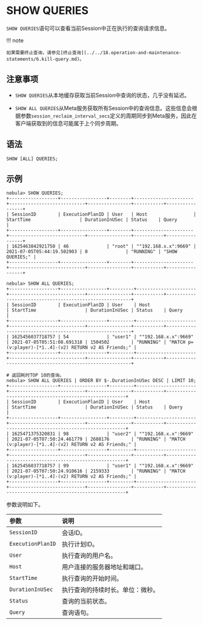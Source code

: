 # SHOW QUERIES

`SHOW QUERIES`语句可以查看当前Session中正在执行的查询请求信息。

!!! note

    如果需要终止查询，请参见[终止查询](../../18.operation-and-maintenance-statements/6.kill-query.md)。

## 注意事项

- `SHOW QUERIES`从本地缓存获取当前Session中查询的状态，几乎没有延迟。

- `SHOW ALL QUERIES`从Meta服务获取所有Session中的查询信息。这些信息会根据参数`session_reclaim_interval_secs`定义的周期同步到Meta服务，因此在客户端获取到的信息可能属于上个同步周期。

## 语法

```ngql
SHOW [ALL] QUERIES;
```

## 示例

```ngql
nebula> SHOW QUERIES;
+------------------+-----------------+--------+----------------------+----------------------------+----------------+-----------+-----------------+
| SessionID        | ExecutionPlanID | User   | Host                 | StartTime                  | DurationInUSec | Status    | Query           |
+------------------+-----------------+--------+----------------------+----------------------------+----------------+-----------+-----------------+
| 1625463842921750 | 46              | "root" | ""192.168.x.x":9669" | 2021-07-05T05:44:19.502903 | 0              | "RUNNING" | "SHOW QUERIES;" |
+------------------+-----------------+--------+----------------------+----------------------------+----------------+-----------+-----------------+

nebula> SHOW ALL QUERIES;
+------------------+-----------------+---------+----------------------+----------------------------+----------------+-----------+---------------------------------------------------------+
| SessionID        | ExecutionPlanID | User    | Host                 | StartTime                  | DurationInUSec | Status    | Query                                                   |
+------------------+-----------------+---------+----------------------+----------------------------+----------------+-----------+---------------------------------------------------------+
| 1625456037718757 | 54              | "user1" | ""192.168.x.x":9669" | 2021-07-05T05:51:08.691318 | 1504502        | "RUNNING" | "MATCH p=(v:player)-[*1..4]-(v2) RETURN v2 AS Friends;" |
+------------------+-----------------+---------+----------------------+----------------------------+----------------+-----------+---------------------------------------------------------+

# 返回耗时TOP 10的查询。
nebula> SHOW ALL QUERIES | ORDER BY $-.DurationInUSec DESC | LIMIT 10; 
+------------------+-----------------+---------+----------------------+----------------------------+----------------+-----------+-------------------------------------------------------+
| SessionID        | ExecutionPlanID | User    | Host                 | StartTime                  | DurationInUSec | Status    | Query                                                 |
+------------------+-----------------+---------+----------------------+----------------------------+----------------+-----------+-------------------------------------------------------+
| 1625471375320831 | 98              | "user2" | ""192.168.x.x":9669" | 2021-07-05T07:50:24.461779 | 2608176        | "RUNNING" | "MATCH (v:player)-[*1..4]-(v2) RETURN v2 AS Friends;" |
+------------------+-----------------+---------+----------------------+----------------------------+----------------+-----------+-------------------------------------------------------+
| 1625456037718757 | 99              | "user1" | ""192.168.x.x":9669" | 2021-07-05T07:50:24.910616 | 2159333        | "RUNNING" | "MATCH (v:player)-[*1..4]-(v2) RETURN v2 AS Friends;" |
+------------------+-----------------+---------+----------------------+----------------------------+----------------+-----------+-------------------------------------------------------+
```

参数说明如下。

|参数|说明|
|:---|:---|
| `SessionID` | 会话ID。  |
| `ExecutionPlanID` |  执行计划ID。 |
| `User` | 执行查询的用户名。  |
| `Host` | 用户连接的服务器地址和端口。  |
| `StartTime` | 执行查询的开始时间。  |
| `DurationInUSec` | 执行查询的持续时长。单位：微秒。  |
| `Status` | 查询的当前状态。  |
| `Query` |  查询语句。 |
